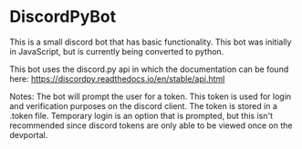 # DiscordPyBot
This is a small discord bot that has basic functionality.
This bot was initially in JavaScript, but is currently being converted to python.

This bot uses the discord.py api in which the documentation can be found here:
    https://discordpy.readthedocs.io/en/stable/api.html


Notes:
    The bot will prompt the user for a token. This token is used for login and verification purposes on the discord client.
    The token is stored in a .token file. Temporary login is an option that is prompted, but this isn't recommended since discord tokens are only able to be viewed once on the devportal.